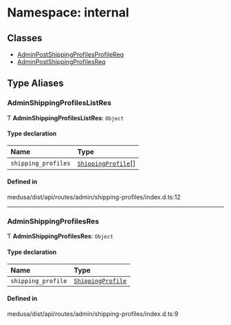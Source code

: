 # Namespace: internal

## Classes

- [AdminPostShippingProfilesProfileReq](../classes/internal-22.AdminPostShippingProfilesProfileReq.md)
- [AdminPostShippingProfilesReq](../classes/internal-22.AdminPostShippingProfilesReq.md)

## Type Aliases

### AdminShippingProfilesListRes

Ƭ **AdminShippingProfilesListRes**: `Object`

#### Type declaration

| Name | Type |
| :------ | :------ |
| `shipping_profiles` | [`ShippingProfile`](../classes/internal.ShippingProfile.md)[] |

#### Defined in

medusa/dist/api/routes/admin/shipping-profiles/index.d.ts:12

___

### AdminShippingProfilesRes

Ƭ **AdminShippingProfilesRes**: `Object`

#### Type declaration

| Name | Type |
| :------ | :------ |
| `shipping_profile` | [`ShippingProfile`](../classes/internal.ShippingProfile.md) |

#### Defined in

medusa/dist/api/routes/admin/shipping-profiles/index.d.ts:9
